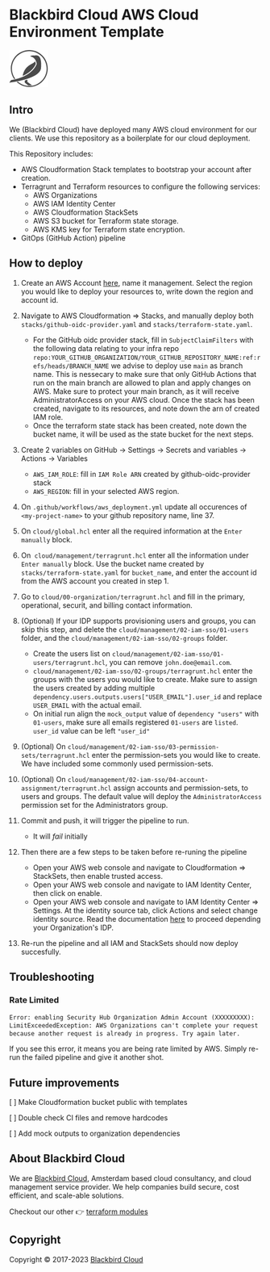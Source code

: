 # Blackbird Cloud AWS Cloud Environment Template


[![blackbird-logo](https://raw.githubusercontent.com/blackbird-cloud/terraform-module-template/main/.config/logo_simple.png)](https://www.blackbird.cloud)

## Intro

We (Blackbird Cloud) have deployed many AWS cloud environment for our clients. We use this repository as a boilerplate for our cloud deployment.

This Repository includes:
* AWS Cloudformation Stack templates to bootstrap your account after creation.
* Terragrunt and Terraform resources to configure the following services:
    * AWS Organizations
    * AWS IAM Identity Center
    * AWS Cloudformation StackSets
    * AWS S3 bucket for Terraform state storage.
    * AWS KMS key for Terraform state encryption.
* GitOps (GitHub Action) pipeline

## How to deploy

1. Create an AWS Account [here](https://portal.aws.amazon.com/billing/signup#/start/email]), name it management. Select the region you would like to deploy your resources to, write down the region and account id.
2. Navigate to AWS Cloudformation => Stacks, and manually deploy both `stacks/github-oidc-provider.yaml` and `stacks/terraform-state.yaml`.
    * For the GitHub oidc provider stack, fill in `SubjectClaimFilters` with the following data relating to your infra repo `repo:YOUR_GITHUB_ORGANIZATION/YOUR_GITHUB_REPOSITORY_NAME:ref:refs/heads/BRANCH_NAME` we advise to deploy use `main` as branch name. This is nessecary to make sure that only GitHub Actions that run on the main branch are allowed to plan and apply changes on AWS. Make sure to protect your main branch, as it will receive AdministratorAccess on your AWS cloud. Once the stack has been created, navigate to its resources, and note down the arn of created IAM role.
    * Once the terraform state stack has been created, note down the bucket name, it will be used as the state bucket for the next steps.
3. Create 2 variables on GitHub -> Settings -> Secrets and variables -> Actions -> Variables
    * `AWS_IAM_ROLE`: fill in `IAM Role ARN` created by github-oidc-provider stack
    * `AWS_REGION`: fill in your selected AWS region.
4. On `.github/workflows/aws_deployment.yml` update all occurences of `<my-project-name>` to your github repository name, line 37.

5. On `cloud/global.hcl` enter all the required information at the `Enter manually` block.
6. On` cloud/management/terragrunt.hcl` enter all the information under `Enter manually` block. Use the bucket name created by `stacks/terraform-state.yaml` for `bucket_name`, and enter the account id from the AWS account you created in step 1.
7. Go to `cloud/00-organization/terragrunt.hcl` and fill in the primary, operational, securit, and billing contact information.

8. (Optional) If your IDP supports provisioning users and groups, you can skip this step, and delete the `cloud/management/02-iam-sso/01-users` folder, and the `cloud/management/02-iam-sso/02-groups` folder.
    * Create the users list on `cloud/management/02-iam-sso/01-users/terragrunt.hcl`, you can remove `john.doe@email.com`.
    *    `cloud/management/02-iam-sso/02-groups/terragrunt.hcl` enter the groups with the users you would like to create. Make sure to assign the users created by adding multiple `dependency.users.outputs.users["USER_EMAIL"].user_id` and replace `USER_EMAIL` with the actual email.
    * On initial run align the `mock_output` value of `dependency "users"` with `01-users`, make sure all emails registered `01-users` are `listed`. `user_id` value can be left `"user_id"`

10. (Optional) On `cloud/management/02-iam-sso/03-permission-sets/terragrunt.hcl` enter the permission-sets you would like to create. We have included some commonly used permission-sets.
11. (Optional) On `cloud/management/02-iam-sso/04-account-assignment/terragrunt.hcl` assign accounts and permission-sets, to users and groups. The default value will deploy the `AdministratorAccess` permission set for the Administrators group.
12. Commit and push, it will trigger the pipeline to run.
    * It will *fail* initially
13. Then there are a few steps to be taken before re-runing the pipeline
    * Open your AWS web console and navigate to Cloudformation => StackSets, then enable trusted access.
    * Open your AWS web console and navigate to IAM Identity Center, then click on enable.
    * Open your AWS web console and navigate to IAM Identity Center => Settings. At the identity source tab, click Actions and select change identity source. Read the documentation [here](https://docs.aws.amazon.com/singlesignon/latest/userguide/manage-your-identity-source.html) to proceed depending your Organization's IDP.
14. Re-run the pipeline and all IAM and StackSets should now deploy succesfully. 

## Troubleshooting

### Rate Limited
```
Error: enabling Security Hub Organization Admin Account (XXXXXXXXX): LimitExceededException: AWS Organizations can't complete your request because another request is already in progress. Try again later.
```
If you see this error, it means you are being rate limited by AWS. Simply re-run the failed pipeline and give it another shot.

## Future improvements

[ ] Make Cloudformation bucket public with templates

[ ] Double check CI files and remove hardcodes

[ ] Add mock outputs to organization dependencies

## About Blackbird Cloud

We are [Blackbird Cloud](https://www.blackbird.cloud), Amsterdam based cloud consultancy, and cloud management service provider. We help companies build secure, cost efficient, and scale-able solutions.

Checkout our other :point_right: [terraform modules](https://registry.terraform.io/namespaces/blackbird-cloud)

## Copyright

Copyright © 2017-2023 [Blackbird Cloud](https://www.blackbird.cloud)
